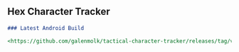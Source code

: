## Hex Character Tracker


```markdown
### Latest Android Build

<https://github.com/galenmolk/tactical-character-tracker/releases/tag/v0.0.1>

```
